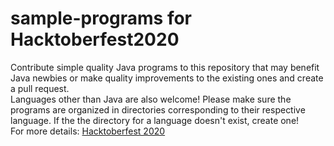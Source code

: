 # sample-programs for Hacktoberfest2020
Contribute simple quality Java programs to this repository that may benefit Java newbies or make quality improvements to the existing ones and create a pull request.<br />Languages other than Java are also welcome! Please make sure the programs are organized in directories corresponding to their respective language. If the the directory for a language doesn't exist, create one!<br />For more details: [Hacktoberfest 2020](https://hacktoberfest.digitalocean.com/details)
